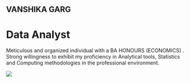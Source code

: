 ## VANSHIKA GARG
# Data Analyst

Meticulous and organized individual with a BA HONOURS (ECONOMICS) . Strong willingness to exhibit my proficiency in Analytical tools, Statistics and Computing methodologies in the professional environment.


[![](https://visitcount.itsvg.in/api?id=vanshikaxgarg&label=Profile%20Views&icon=5&pretty=false)](https://visitcount.itsvg.in)
